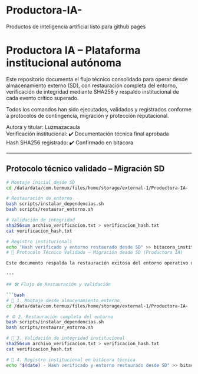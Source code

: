 # Productora-IA-
Productos de inteligencia artificial 
listo para github pages
# Productora IA – Plataforma institucional autónoma

Este repositorio documenta el flujo técnico consolidado para operar desde almacenamiento externo (SD), con restauración completa del entorno, verificación de integridad mediante SHA256 y respaldo institucional de cada evento crítico superado.

Todos los comandos han sido ejecutados, validados y registrados conforme a protocolos de contingencia, migración y protección reputacional.

Autora y titular: Luzmazacaula  
Verificación institucional: ✔️ Documentación técnica final aprobada  
Hash SHA256 registrado: ✔️ Confirmado en bitácora

---

## Protocolo técnico validado – Migración SD

```bash
# Montaje inicial desde SD
cd /data/data/com.termux/files/home/storage/external-1/Productora-IA-

# Restauración de entorno
bash scripts/instalar_dependencias.sh
bash scripts/restaurar_entorno.sh

# Validación de integridad
sha256sum archivo_verificacion.txt > verificacion_hash.txt
cat verificacion_hash.txt

# Registro institucionali
echo "Hash verificado y entorno restaurado desde SD" >> bitacora_institucional.log
# 🧾 Protocolo Técnico Validado – Migración desde SD (Productora IA)

Este documento respalda la restauración exitosa del entorno operativo desde tarjeta SD en Termux (Android), validado por comandos reproducibles y registro institucional.

---

## 🛠️ Flujo de Restauración y Validación

```bash
# 📁 1. Montaje desde almacenamiento externo
cd /data/data/com.termux/files/home/storage/external-1/Productora-IA-

# ⚙️ 2. Restauración completa del entorno
bash scripts/instalar_dependencias.sh
bash scripts/restaurar_entorno.sh

# 🔐 3. Validación de integridad institucional
sha256sum archivo_verificacion.txt > verificacion_hash.txt
cat verificacion_hash.txt

# 📝 4. Registro institucional en bitácora técnica
echo "$(date) - Hash verificado y entorno restaurado desde SD" >> bitacora_institucional.log
